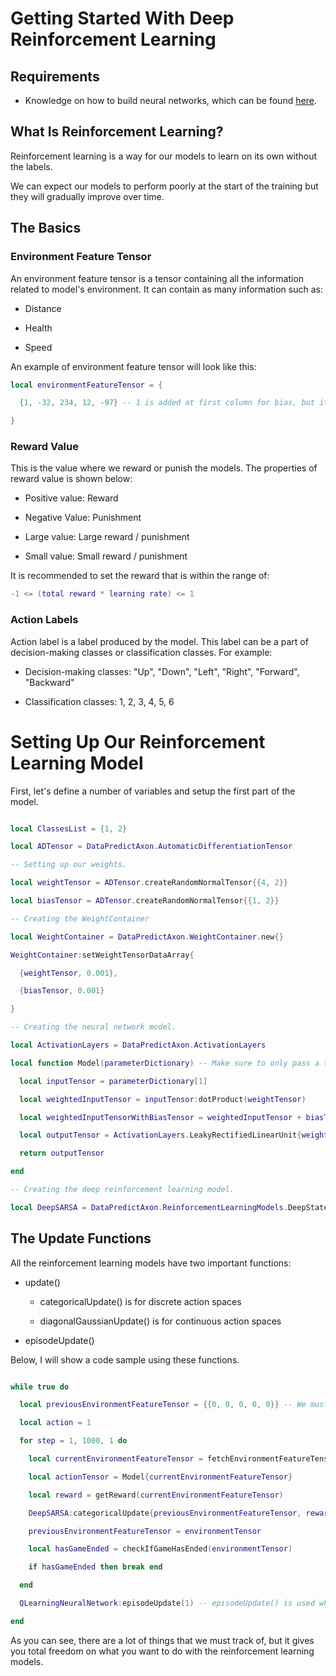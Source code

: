 # Getting Started With Deep Reinforcement Learning

## Requirements

* Knowledge on how to build neural networks, which can be found [here](CreatingOurFirstNeuralNetwork.md).

## What Is Reinforcement Learning?

Reinforcement learning is a way for our models to learn on its own without the labels.

We can expect our models to perform poorly at the start of the training but they will gradually improve over time.

## The Basics

### Environment Feature Tensor

An environment feature tensor is a tensor containing all the information related to model's environment. It can contain as many information such as:

* Distance

* Health

* Speed

An example of environment feature tensor will look like this:

```lua
local environmentFeatureTensor = {

  {1, -32, 234, 12, -97} -- 1 is added at first column for bias, but it is optional.

}
```

### Reward Value

This is the value where we reward or punish the models. The properties of reward value is shown below:

* Positive value: Reward

* Negative Value: Punishment

* Large value: Large reward / punishment

* Small value: Small reward / punishment

It is recommended to set the reward that is within the range of:

```lua
-1 <= (total reward * learning rate) <= 1
```

### Action Labels

Action label is a label produced by the model. This label can be a part of decision-making classes or classification classes. For example:

* Decision-making classes: "Up", "Down", "Left", "Right", "Forward", "Backward"

* Classification classes: 1, 2, 3, 4, 5, 6

# Setting Up Our Reinforcement Learning Model

First, let's define a number of variables and setup the first part of the model.

```lua

local ClassesList = {1, 2}

local ADTensor = DataPredictAxon.AutomaticDifferentiationTensor

-- Setting up our weights.

local weightTensor = ADTensor.createRandomNormalTensor{{4, 2}}

local biasTensor = ADTensor.createRandomNormalTensor{{1, 2}}

-- Creating the WeightContainer

local WeightContainer = DataPredictAxon.WeightContainer.new{}

WeightContainer:setWeightTensorDataArray{

  {weightTensor, 0.001},

  {biasTensor, 0.001}

} 

-- Creating the neural network model.

local ActivationLayers = DataPredictAxon.ActivationLayers

local function Model(parameterDictionary) -- Make sure to only pass a table.

  local inputTensor = parameterDictionary[1]

  local weightedInputTensor = inputTensor:dotProduct(weightTensor)

  local weightedInputTensorWithBiasTensor = weightedInputTensor + biasTensor

  local outputTensor = ActivationLayers.LeakyRectifiedLinearUnit{weightedInputTensorWithBiasTensor}

  return outputTensor

end

-- Creating the deep reinforcement learning model.

local DeepSARSA = DataPredictAxon.ReinforcementLearningModels.DeepStateActionRewardStateAction{Model = Model, WeightContainer = WeightContainer}

```

## The Update Functions

All the reinforcement learning models have two important functions: 

* update()

  * categoricalUpdate() is for discrete action spaces

  * diagonalGaussianUpdate() is for continuous action spaces

* episodeUpdate()

Below, I will show a code sample using these functions.

```lua

while true do

  local previousEnvironmentFeatureTensor = {{0, 0, 0, 0, 0}} -- We must keep track our previous feature tensor.

  local action = 1

  for step = 1, 1000, 1 do

    local currentEnvironmentFeatureTensor = fetchEnvironmentFeatureTensor(previousEnvironmentFeatureTensor, action)

    local actionTensor = Model{currentEnvironmentFeatureTensor}

    local reward = getReward(currentEnvironmentFeatureTensor)

    DeepSARSA:categoricalUpdate{previousEnvironmentFeatureTensor, reward, action, currentEnvironmentFeatureTensor, 0} -- update() is called whenever a step is made. The value of zero indicates that the current environment feature tensor is not a terminal state.

    previousEnvironmentFeatureTensor = environmentTensor

    local hasGameEnded = checkIfGameHasEnded(environmentTensor)

    if hasGameEnded then break end

  end

  QLearningNeuralNetwork:episodeUpdate(1) -- episodeUpdate() is used whenever an episode ends. An episode is the total number of steps that determines when the model should stop training. The value of one indicates that the current environment feature tensor is a terminal state.

end

```

As you can see, there are a lot of things that we must track of, but it gives you total freedom on what you want to do with the reinforcement learning models.
